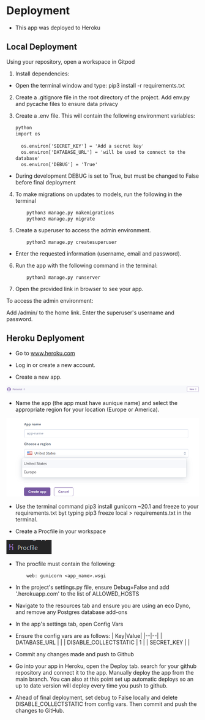 # Deployment

+ This app was deployed to Heroku

## Local Deployment

Using your repository, open a workspace in Gitpod

1. Install dependencies:

+ Open the terminal window and type: pip3 install -r requirements.txt

2. Create a .gitignore file in the root directory of the project. Add env.py and pycache files to ensure data privacy

3. Create a .env file. This will contain the following environment variables:

    ```
    python
    import os

      os.environ['SECRET_KEY'] = 'Add a secret key'
      os.environ['DATABASE_URL'] = 'will be used to connect to the database'
      os.environ['DEBUG'] = 'True'
    ```

+ During development DEBUG is set to True, but must be changed to False before final deployment

4. To make migrations on updates to models, run the following in the terminal
    ```
        python3 manage.py makemigrations
        python3 manage.py migrate
    ```

5. Create a superuser to access the admin environment.
    ```
        python3 manage.py createsuperuser
    ```
+ Enter the requested information (username, email and password).

6. Run the app with the following command in the terminal:
    ```
        python3 manage.py runserver
    ```

7. Open the provided link in browser to see your app.

To access the admin environment:

Add /admin/ to the home link.
Enter the superuser's username and password.

## Heroku Deplyoment

+ Go to www.heroku.com 

+ Log in or create a new account.

+ Create a new app.

![Create New App](documentation/deployment/new_app.png)

+ Name the app (the app must have aunique name) and select the appropriate region for your location (Europe or America).

![Name and region](documentation/deployment/region_and_name.png)     

+ Use the terminal command pip3 install gunicorn ~20.1 and freeze to your requirements.txt byt typing pip3 freeze local > requirements.txt in the terminal.

+ Create a Procfile in your workspace

![Procfile](documentation/deployment/procfile.png)

+ The procfile must contain the following:
    ```
        web: gunicorn <app_name>.wsgi
    ```

+ In the project's settings.py file, ensure Debug=False and add '.herokuapp.com' to the list of ALLOWED_HOSTS

+ Navigate to the resources tab and ensure you are using an eco Dyno, and remove any Postgres database add-ons

+ In the app's settings tab, open Config Vars 

+ Ensure the config vars are as follows:
| Key|Value|
|--|--|
| DATABASE_URL | <CI postgres database url> | 
| DISABLE_COLLECTSTATIC | 1 |
| SECRET_KEY | <your choice of secret key> |

 
+ Commit any changes made and push to Github

+ Go into your app in Heroku, open the Deploy tab. search for your github repository and connect it to the app. Manually deploy the app from the main branch. You can also at this point set up automatic deploys so an up to date version will deploy every time you push to github.

+ Ahead of final deployment, set debug to False locally and delete DISABLE_COLLECTSTATIC from config vars. Then commit and push the changes to GitHub.
